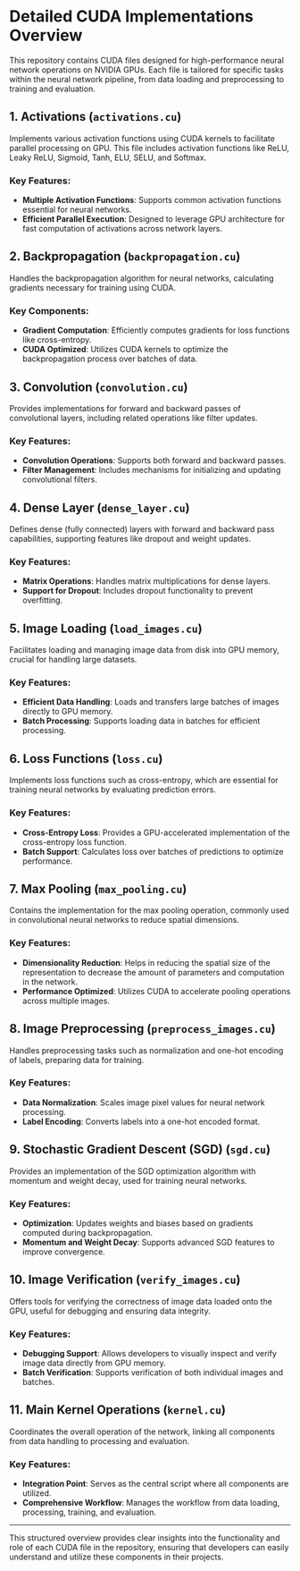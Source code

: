 # Detailed CUDA Implementations Overview

This repository contains CUDA files designed for high-performance neural network operations on NVIDIA GPUs. Each file is tailored for specific tasks within the neural network pipeline, from data loading and preprocessing to training and evaluation.

## 1. Activations (`activations.cu`)

Implements various activation functions using CUDA kernels to facilitate parallel processing on GPU. This file includes activation functions like ReLU, Leaky ReLU, Sigmoid, Tanh, ELU, SELU, and Softmax.

### Key Features:
- **Multiple Activation Functions**: Supports common activation functions essential for neural networks.
- **Efficient Parallel Execution**: Designed to leverage GPU architecture for fast computation of activations across network layers.

## 2. Backpropagation (`backpropagation.cu`)

Handles the backpropagation algorithm for neural networks, calculating gradients necessary for training using CUDA.

### Key Components:
- **Gradient Computation**: Efficiently computes gradients for loss functions like cross-entropy.
- **CUDA Optimized**: Utilizes CUDA kernels to optimize the backpropagation process over batches of data.

## 3. Convolution (`convolution.cu`)

Provides implementations for forward and backward passes of convolutional layers, including related operations like filter updates.

### Key Features:
- **Convolution Operations**: Supports both forward and backward passes.
- **Filter Management**: Includes mechanisms for initializing and updating convolutional filters.

## 4. Dense Layer (`dense_layer.cu`)

Defines dense (fully connected) layers with forward and backward pass capabilities, supporting features like dropout and weight updates.

### Key Features:
- **Matrix Operations**: Handles matrix multiplications for dense layers.
- **Support for Dropout**: Includes dropout functionality to prevent overfitting.

## 5. Image Loading (`load_images.cu`)

Facilitates loading and managing image data from disk into GPU memory, crucial for handling large datasets.

### Key Features:
- **Efficient Data Handling**: Loads and transfers large batches of images directly to GPU memory.
- **Batch Processing**: Supports loading data in batches for efficient processing.

## 6. Loss Functions (`loss.cu`)

Implements loss functions such as cross-entropy, which are essential for training neural networks by evaluating prediction errors.

### Key Features:
- **Cross-Entropy Loss**: Provides a GPU-accelerated implementation of the cross-entropy loss function.
- **Batch Support**: Calculates loss over batches of predictions to optimize performance.

## 7. Max Pooling (`max_pooling.cu`)

Contains the implementation for the max pooling operation, commonly used in convolutional neural networks to reduce spatial dimensions.

### Key Features:
- **Dimensionality Reduction**: Helps in reducing the spatial size of the representation to decrease the amount of parameters and computation in the network.
- **Performance Optimized**: Utilizes CUDA to accelerate pooling operations across multiple images.

## 8. Image Preprocessing (`preprocess_images.cu`)

Handles preprocessing tasks such as normalization and one-hot encoding of labels, preparing data for training.

### Key Features:
- **Data Normalization**: Scales image pixel values for neural network processing.
- **Label Encoding**: Converts labels into a one-hot encoded format.

## 9. Stochastic Gradient Descent (SGD) (`sgd.cu`)

Provides an implementation of the SGD optimization algorithm with momentum and weight decay, used for training neural networks.

### Key Features:
- **Optimization**: Updates weights and biases based on gradients computed during backpropagation.
- **Momentum and Weight Decay**: Supports advanced SGD features to improve convergence.

## 10. Image Verification (`verify_images.cu`)

Offers tools for verifying the correctness of image data loaded onto the GPU, useful for debugging and ensuring data integrity.

### Key Features:
- **Debugging Support**: Allows developers to visually inspect and verify image data directly from GPU memory.
- **Batch Verification**: Supports verification of both individual images and batches.

## 11. Main Kernel Operations (`kernel.cu`)

Coordinates the overall operation of the network, linking all components from data handling to processing and evaluation.

### Key Features:
- **Integration Point**: Serves as the central script where all components are utilized.
- **Comprehensive Workflow**: Manages the workflow from data loading, processing, training, and evaluation.

---

This structured overview provides clear insights into the functionality and role of each CUDA file in the repository, ensuring that developers can easily understand and utilize these components in their projects.

